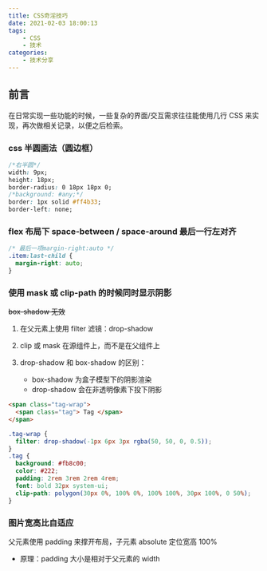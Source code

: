 ```yaml
---
title: CSS奇淫技巧
date: 2021-02-03 18:00:13
tags:
    - CSS
    - 技术
categories: 
    - 技术分享
---
```


## 前言

在日常实现一些功能的时候，一些复杂的界面/交互需求往往能使用几行 CSS 来实现，再次做相关记录，以便之后检索。

### css 半圆画法（圆边框）

```css
/*右半圆*/
width: 9px;
height: 18px;
border-radius: 0 18px 18px 0;
/*background: #any;*/
border: 1px solid #ff4b33;
border-left: none;
```

### flex 布局下 space-between / space-around 最后一行左对齐

```css
/* 最后一项margin-right:auto */
.item:last-child {
  margin-right: auto;
}
```

### 使用 mask 或 clip-path 的时候同时显示阴影

~~box-shadow 无效~~

1. 在父元素上使用 filter 滤镜：drop-shadow

2. clip 或 mask 在源组件上，而不是在父组件上

3. drop-shadow 和 box-shadow 的区别：
   - box-shadow 为盒子模型下的阴影渲染
   - drop-shadow 会在非透明像素下投下阴影

```html
<span class="tag-wrap">
  <span class="tag"> Tag </span>
</span>
```

```css
.tag-wrap {
  filter: drop-shadow(-1px 6px 3px rgba(50, 50, 0, 0.5));
}
.tag {
  background: #fb8c00;
  color: #222;
  padding: 2rem 3rem 2rem 4rem;
  font: bold 32px system-ui;
  clip-path: polygon(30px 0%, 100% 0%, 100% 100%, 30px 100%, 0 50%);
}
```

### 图片宽高比自适应

父元素使用 padding 来撑开布局，子元素 absolute 定位宽高 100%

- 原理：padding 大小是相对于父元素的 width
